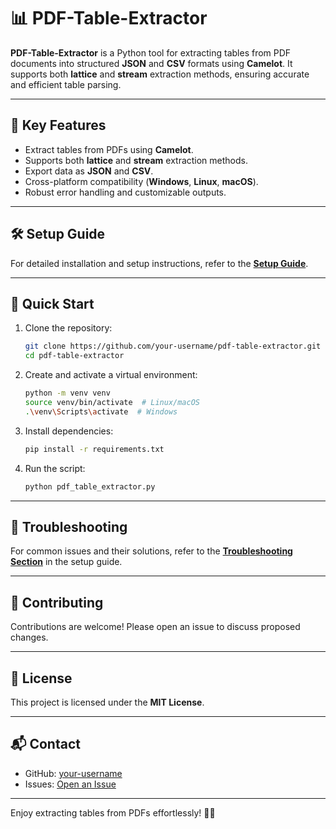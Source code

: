 
# 📊 **PDF-Table-Extractor**

**PDF-Table-Extractor** is a Python tool for extracting tables from PDF documents into structured **JSON** and **CSV** formats using **Camelot**. It supports both **lattice** and **stream** extraction methods, ensuring accurate and efficient table parsing.

---

## 🚀 **Key Features**
- Extract tables from PDFs using **Camelot**.
- Supports both **lattice** and **stream** extraction methods.
- Export data as **JSON** and **CSV**.
- Cross-platform compatibility (**Windows**, **Linux**, **macOS**).
- Robust error handling and customizable outputs.

---

## 🛠️ **Setup Guide**

For detailed installation and setup instructions, refer to the **[Setup Guide](./pdf_extractor_setup_guide_combined.md)**.

---

## 📄 **Quick Start**

1. Clone the repository:
   ```bash
   git clone https://github.com/your-username/pdf-table-extractor.git
   cd pdf-table-extractor
   ```

2. Create and activate a virtual environment:
   ```bash
   python -m venv venv
   source venv/bin/activate  # Linux/macOS
   .\venv\Scripts\activate  # Windows
   ```

3. Install dependencies:
   ```bash
   pip install -r requirements.txt
   ```

4. Run the script:
   ```bash
   python pdf_table_extractor.py
   ```

---

## 🐞 **Troubleshooting**
For common issues and their solutions, refer to the **[Troubleshooting Section](./pdf_extractor_setup_guide_combined.md#troubleshooting)** in the setup guide.

---

## 🤝 **Contributing**
Contributions are welcome! Please open an issue to discuss proposed changes.

---

## 📄 **License**
This project is licensed under the **MIT License**.

---

## 📬 **Contact**
- GitHub: [your-username](https://github.com/your-username)
- Issues: [Open an Issue](https://github.com/your-username/pdf-table-extractor/issues)

---

Enjoy extracting tables from PDFs effortlessly! 🚀😊
